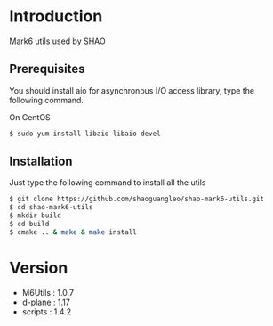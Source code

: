 # Introduction 

Mark6 utils used by SHAO

## Prerequisites

You should install aio for asynchronous I/O access library, type the following command.

On CentOS

```bash
$ sudo yum install libaio libaio-devel
```

## Installation

Just type the following command to install all the utils

```bash
$ git clone https://github.com/shaoguangleo/shao-mark6-utils.git
$ cd shao-mark6-utils
$ mkdir build
$ cd build
$ cmake .. & make & make install
```

# Version

- M6Utils : 1.0.7
- d-plane : 1.17
- scripts : 1.4.2